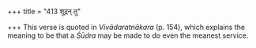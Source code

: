 +++
title = "413 शूद्रन् तु"

+++
This verse is quoted in *Vivādaratnākara* (p. 154), which explains the
meaning to be that a *Śūdra* may be made to do even the meanest service.


